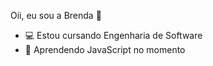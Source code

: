 Oii, eu sou a Brenda 🤩
- 💻 Estou cursando Engenharia de Software
- 🌱 Aprendendo JavaScript no momento 


